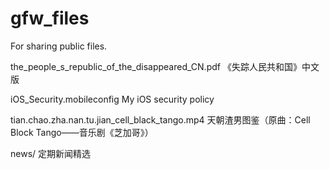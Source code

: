 # gfw_files
For sharing public files.

the_people_s_republic_of_the_disappeared_CN.pdf 《失踪人民共和国》中文版

iOS_Security.mobileconfig My iOS security policy

tian.chao.zha.nan.tu.jian_cell_black_tango.mp4 天朝渣男图鉴（原曲：Cell Block Tango——音乐剧《芝加哥》）

news/ 定期新闻精选
